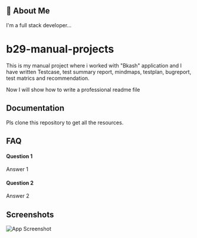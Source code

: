 
## 🚀 About Me
I'm a full stack developer...

# b29-manual-projects

This is my manual project where i worked with "Bkash" application and I have written Testcase, test summary report, mindmaps, testplan, bugreport, test matrics and recommendation.

Now I will show how to write a professional readme file
## Documentation

Pls clone this repository to get all the resources.

## FAQ

#### Question 1

Answer 1

#### Question 2

Answer 2


## Screenshots

![App Screenshot](https://via.placeholder.com/468x300?text=App+Screenshot+Here)

